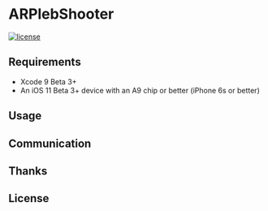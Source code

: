 # ARPlebShooter

[![license](https://img.shields.io/github/license/mashape/apistatus.svg)]()


## Requirements

* Xcode 9 Beta 3+
* An iOS 11 Beta 3+ device with an A9 chip or better (iPhone 6s or better)

## Usage

## Communication

## Thanks

## License
